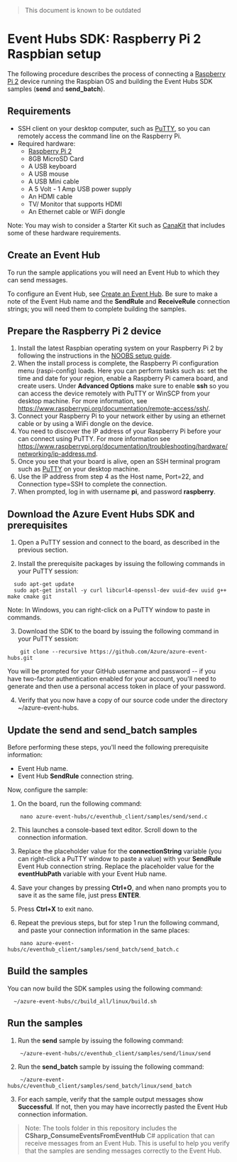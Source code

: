 <properties
  pageTitle="Raspberry Pi 2 Raspbian Setup"
  description="Set up board"
  services="azure-iot"
  documentationCenter=".net"
  authors="dominicbetts"
  manager="timlt"
  editor=""/>

<tags
  ms.service="azure-iot"
  ms.workload="tbd"
  ms.tgt_pltfrm="na"
  ms.devlang="na"
  ms.topic="article"
  ms.date="06/23/2015"
  ms.author="dobett"/>

> This document is known to be outdated

# Event Hubs SDK: Raspberry Pi 2 Raspbian setup

The following procedure describes the process of connecting a [Raspberry Pi 2](http://beagleboard.org/black) device running the Raspbian OS and building the Event Hubs SDK samples (**send** and **send_batch**).

## Requirements

- SSH client on your desktop computer, such as [PuTTY](http://www.putty.org/), so you can remotely access the command line on the Raspberry Pi.
- Required hardware:
  - [Raspberry Pi 2](http://www.amazon.com/Raspberry-Pi-Model-Project-Board/dp/B00T2U7R7I/ref=sr_1_1?ie=UTF8&qid=1429516842&sr=8-1&keywords=raspberry+pi)
  - 8GB MicroSD Card
  - A USB keyboard
  - A USB mouse
  - A USB Mini cable
  - A 5 Volt - 1 Amp USB power supply
  - An HDMI cable
  - TV/ Monitor that supports HDMI
  - An Ethernet cable or WiFi dongle

Note: You may wish to consider a Starter Kit such as [CanaKit](http://www.amazon.com/CanaKit-Raspberry-Complete-Original-Preloaded/dp/B008XVAVAW/ref=sr_1_4?ie=UTF8&qid=1429516842&sr=8-4&keywords=raspberry+pi) that includes some of these hardware requirements.

## Create an Event Hub

To run the sample applications you will need an Event Hub to which they can send messages.

To configure an Event Hub, see [Create an Event Hub](./create_event_hub.md). Be sure to make a note of the Event Hub name and the **SendRule** and **ReceiveRule** connection strings; you will need them to complete building the samples.

## Prepare the Raspberry Pi 2 device

1. Install the latest Raspbian operating system on your Raspberry Pi 2 by
following the instructions in the [NOOBS setup
guide](http://www.raspberrypi.org/help/noobs-setup/).
2. When the install process is complete, the Raspberry Pi configuration menu
(raspi-config) loads. Here you can perform tasks such as: set the time and date for your region, enable a Raspberry Pi camera board, and create users. Under **Advanced
Options** make sure to enable **ssh** so you can access the device remotely with
PuTTY or WinSCP from your desktop machine. For more information, see
https://www.raspberrypi.org/documentation/remote-access/ssh/.
3. Connect your Raspberry Pi to your network either by using an ethernet cable or by using a WiFi dongle on the device.
4. You need to discover the IP address of your Raspberry Pi before your can
connect using PuTTY. For more information see
https://www.raspberrypi.org/documentation/troubleshooting/hardware/networking/ip-address.md.
5. Once you see that your board is alive, open an SSH terminal program such as [PuTTY](http://www.putty.org/) on your desktop machine.
6. Use the IP address from step 4 as the Host name, Port=22, and Connection type=SSH to complete the connection.
7. When prompted, log in with username **pi**, and password **raspberry**.

## Download the Azure Event Hubs SDK and prerequisites

1. Open a PuTTY session and connect to the board, as described in the previous section.

2. Install the prerequisite packages by issuing the following commands in your PuTTY session:

```
  sudo apt-get update
  sudo apt-get install -y curl libcurl4-openssl-dev uuid-dev uuid g++ make cmake git
```

  Note: In Windows, you can right-click on a PuTTY window to paste in commands.

3. Download the SDK to the board by issuing the following command in your PuTTY session:

```
	git clone --recursive https://github.com/Azure/azure-event-hubs.git
```

  You will be prompted for your GitHub username and password -- if you have two-factor authentication enabled for your account, you'll need to generate and then use a personal access token in place of your password.

4. Verify that you now have a copy of our source code under the directory ~/azure-event-hubs.

## Update the send and send_batch samples

Before performing these steps, you'll need the following prerequisite information:

- Event Hub name.
- Event Hub **SendRule** connection string.

Now, configure the sample:

1. On the board, run the following command:

```
	nano azure-event-hubs/c/eventhub_client/samples/send/send.c
```

2. This launches a console-based text editor. Scroll down to the connection information.

3. Replace the placeholder value for the **connectionString** variable (you can right-click a PuTTY window to paste a value) with your **SendRule** Event Hub connection string. Replace the placeholder value for the **eventHubPath** variable with your Event Hub name.

4. Save your changes by pressing **Ctrl+O**, and when nano prompts you to save it as the same file, just press **ENTER**.

5. Press **Ctrl+X** to exit nano.

6. Repeat the previous steps, but for step 1 run the following command, and paste your connection information in the same places:

```
	nano azure-event-hubs/c/eventhub_client/samples/send_batch/send_batch.c
```

## Build the samples

You can now build the SDK samples using the following command:

```
  ~/azure-event-hubs/c/build_all/linux/build.sh
```

## Run the samples

1. Run the **send** sample by issuing the following command:

```
	~/azure-event-hubs/c/eventhub_client/samples/send/linux/send
```

2. Run the **send_batch** sample by issuing the following command:

```
	~/azure-event-hubs/c/eventhub_client/samples/send_batch/linux/send_batch
```

3. For each sample, verify that the sample output messages show **Successful**. If not, then you may have incorrectly pasted the Event Hub connection information.

>Note: The tools folder in this repository includes the **CSharp_ConsumeEventsFromEventHub** C# application that can receive messages from an Event Hub. This is useful to help you verify that the samples are sending messages correctly to the Event Hub.
